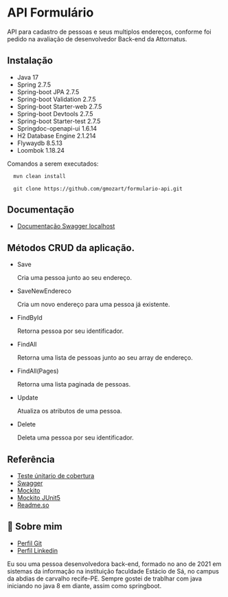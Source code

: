 
# API Formulário

API para cadastro de pessoas e seus multiplos endereços, conforme foi pedido na avaliação de desenvolvedor Back-end da Attornatus. 

## Instalação

- Java 17 
- Spring 2.7.5
- Spring-boot JPA 2.7.5
- Spring-boot Validation 2.7.5
- Spring-boot Starter-web 2.7.5
- Spring-boot Devtools 2.7.5
- Spring-boot Starter-test 2.7.5
- Springdoc-openapi-ui 1.6.14
- H2 Database Engine 2.1.214
- Flywaydb 8.5.13
- Loombok 1.18.24

Comandos a serem executados:

```bash
  mvn clean install
```
```git
  git clone https://github.com/gmozart/formulario-api.git 
```





    
## Documentação

- [Documentação Swagger localhost](http://localhost:8080/swagger-ui/index.html#/)

## Métodos CRUD da aplicação.

- Save
   
   Cria uma pessoa junto ao seu endereço. 

- SaveNewEndereco

  Cria um novo endereço para uma pessoa já existente.
  
- FindById

  Retorna pessoa por seu identificador.

- FindAll

  Retorna uma lista de pessoas junto ao seu   array de endereço.


- FindAll(Pages)

  Retorna uma lista paginada de pessoas.

- Update

  Atualiza os atributos de uma pessoa.

- Delete

  Deleta uma pessoa por seu identificador.


## Referência

 - [Teste únitario de cobertura](https://www.baeldung.com/jacoco)
 - [Swagger](https://www.baeldung.com/spring-rest-openapi-documentation)
 - [Mockito](https://www.baeldung.com/mockito-annotations)
 - [Mockito JUnit5](https://www.baeldung.com/mockito-junit-5-extension)
- [Readme.so](https://readme.so/pt)


## 🚀 Sobre mim

- [Perfil Git](https://github.com/gmozart)
- [Perfil Linkedin](https://www.linkedin.com/in/gleison-mozart/)

Eu sou uma pessoa desenvolvedora back-end, formado no ano de 2021 em sistemas da informação na instituição faculdade Estácio de Sá, no campus da abdias de carvalho recife-PE. Sempre gostei de trablhar com java iniciando no java 8 em diante, assim como springboot.

